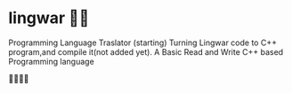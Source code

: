 # lingwar 🐱‍👤
Programming Language Traslator (starting)
Turning Lingwar code to C++ program,and compile it(not added yet).
A Basic Read and Write C++ based Programming language

🐱‍👤🐱‍👤
